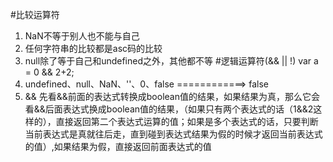#比较运算符
1. NaN不等于别人也不能与自己
2. 任何字符串的比较都是asc码的比较
3. null除了等于自己和undefined之外，其他都不等
#逻辑运算符(&&   ||   !)
var a = 0 && 2+2;
1. undefined、null、NaN、''、0、false ============> false
2. && 先看&&前面的表达式转换成boolean值的结果，如果结果为真，那么它会看&&后面表达式换成boolean值的结果，（如果只有两个表达式的话（1&&2这样的），直接返回第二个表达式运算的值；如果是多个表达式的话，只要判断当前表达式是真就往后走，直到碰到表达式结果为假的时候才返回当前表达式的值）,如果结果为假，直接返回前面表达式的值

